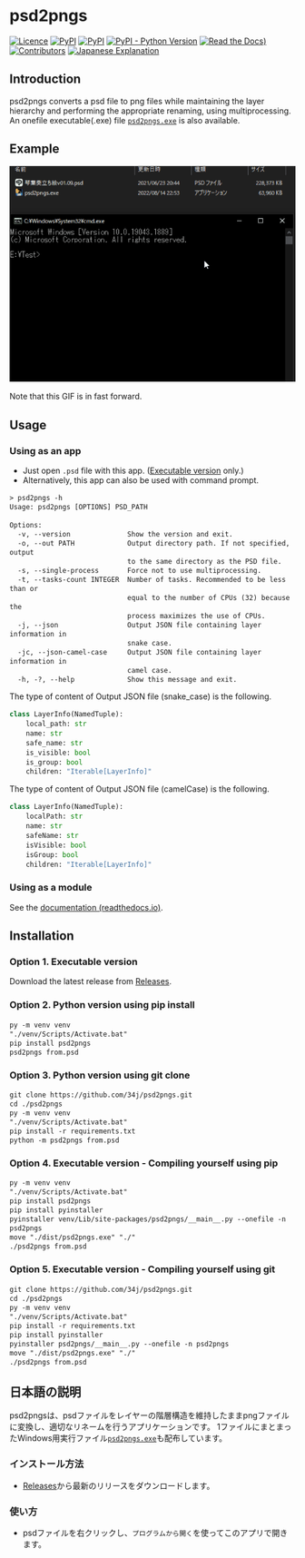 # psd2pngs

[![Licence](https://img.shields.io/github/license/34j/psd2pngs?style=for-the-badge)](./LICENSE)
[![PyPI](https://img.shields.io/pypi/dm/psd2pngs?style=for-the-badge)](https://pypi.org/project/psd2pngs/)
[![PyPI](https://img.shields.io/pypi/status/psd2pngs?style=for-the-badge)](https://pypi.org/project/psd2pngs/)
[![PyPI - Python Version](https://img.shields.io/pypi/pyversions/psd2pngs?style=for-the-badge)](https://pypi.org/project/psd2pngs/)
[![Read the Docs](https://img.shields.io/readthedocs/psd2pngs?label=Read%20the%20Docs%20%28Click%20Here%29&style=for-the-badge))](https://psd2pngs.readthedocs.io/)
[![Contributors](https://img.shields.io/github/contributors/34j/psd2pngs?style=for-the-badge)](https://github.com/34j/psd2pngs/graphs/contributors)
[![Japanese Explanation](https://img.shields.io/badge/%E6%97%A5%E6%9C%AC%E8%AA%9E%E3%81%AE%E8%AA%AC%E6%98%8E-passing-blue?style=for-the-badge)](#日本語の説明)

## Introduction

psd2pngs converts a psd file to png files while maintaining the layer hierarchy and performing the appropriate renaming, using multiprocessing.
An onefile executable(.exe) file [`psd2pngs.exe`](https://github.com/34j/psd2pngs/releases) is also available.

## Example

![Screenshot GIF](Example.gif)

Note that this GIF is in fast forward.

## Usage

### Using as an app

- Just open `.psd` file with this app. ([Executable version](https://github.com/34j/psd2pngs/releases) only.)
- Alternatively, this app can also be used with command prompt.

```shell
> psd2pngs -h
Usage: psd2pngs [OPTIONS] PSD_PATH

Options:
  -v, --version              Show the version and exit.
  -o, --out PATH             Output directory path. If not specified, output
                             to the same directory as the PSD file.
  -s, --single-process       Force not to use multiprocessing.
  -t, --tasks-count INTEGER  Number of tasks. Recommended to be less than or
                             equal to the number of CPUs (32) because the   
                             process maximizes the use of CPUs.
  -j, --json                 Output JSON file containing layer information in
                             snake case.
  -jc, --json-camel-case     Output JSON file containing layer information in
                             camel case.
  -h, -?, --help             Show this message and exit.
```

The type of content of Output JSON file (snake_case) is the following.

```python
class LayerInfo(NamedTuple):
    local_path: str
    name: str
    safe_name: str
    is_visible: bool
    is_group: bool
    children: "Iterable[LayerInfo]"
```

The type of content of Output JSON file (camelCase) is the following.

```python
class LayerInfo(NamedTuple):
    localPath: str
    name: str
    safeName: str
    isVisible: bool
    isGroup: bool
    children: "Iterable[LayerInfo]"
```

### Using as a module

See the [documentation (readthedocs.io)](https://psd2pngs.readthedocs.io/).

## Installation

### Option 1. Executable version

Download the latest release from [Releases](https://github.com/34j/psd2pngs/releases).

### Option 2. Python version using pip install

```shell
py -m venv venv
"./venv/Scripts/Activate.bat"
pip install psd2pngs
psd2pngs from.psd
```

### Option 3. Python version using git clone

```shell
git clone https://github.com/34j/psd2pngs.git
cd ./psd2pngs
py -m venv venv
"./venv/Scripts/Activate.bat"
pip install -r requirements.txt
python -m psd2pngs from.psd
```

### Option 4. Executable version - Compiling yourself using pip

```shell
py -m venv venv
"./venv/Scripts/Activate.bat"
pip install psd2pngs
pip install pyinstaller
pyinstaller venv/Lib/site-packages/psd2pngs/__main__.py --onefile -n psd2pngs
move "./dist/psd2pngs.exe" "./"
./psd2pngs from.psd
```

### Option 5. Executable version - Compiling yourself using git

```shell
git clone https://github.com/34j/psd2pngs.git
cd ./psd2pngs
py -m venv venv
"./venv/Scripts/Activate.bat"
pip install -r requirements.txt
pip install pyinstaller
pyinstaller psd2pngs/__main__.py --onefile -n psd2pngs
move "./dist/psd2pngs.exe" "./"
./psd2pngs from.psd
```

## 日本語の説明

psd2pngsは、psdファイルをレイヤーの階層構造を維持したままpngファイルに変換し、適切なリネームを行うアプリケーションです。
1ファイルにまとまったWindows用実行ファイル[`psd2pngs.exe`](https://github.com/34j/psd2pngs/releases)も配布しています。

### インストール方法

- [Releases](https://github.com/34j/psd2pngs/releases)から最新のリリースをダウンロードします。

### 使い方

- psdファイルを右クリックし、`プログラムから開く`を使ってこのアプリで開きます。
